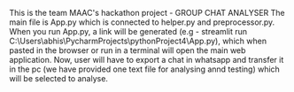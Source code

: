 This is the team MAAC's hackathon project - GROUP CHAT ANALYSER
The main file is App.py which is connected to helper.py and preprocessor.py.
When you run App.py, a link will be generated (e.g - streamlit run C:\Users\abhis\PycharmProjects\pythonProject4\App.py), which when pasted in the browser or run in a terminal will open the main web application. 
Now, user will have to export a chat in whatsapp and transfer it in the pc (we have provided one text file for analysing annd testing) which will be selected to analyse.
